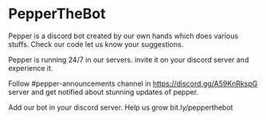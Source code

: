 # PepperTheBot

Pepper is a discord bot created by our own hands which does various stuffs. Check our code let us know your suggestions.

Pepper is running 24/7 in our servers. invite it on your discord server and experience it.

Follow #pepper-announcements channel in https://discord.gg/A59KnRkspG server and get notified about stunning updates of pepper.

Add our bot in your discord server. Help us grow bit.ly/pepperthebot  
